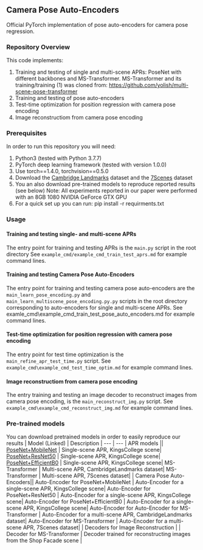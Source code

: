 ## Camera Pose Auto-Encoders
Official PyTorch implementation of pose auto-encoders for camera pose regression.

### Repository Overview 

This code implements:

1. Training and testing of single and multi-scene APRs: PoseNet with different backbones and MS-Transformer. MS-Transformer and its training/training (1) was cloned from: https://github.com/yolish/multi-scene-pose-transformer
2. Training and testing of pose auto-encoders
3. Test-time optimization for position regression with camera pose encoding
4. Image reconstructiom from camera pose encoding

### Prerequisites

In order to run this repository you will need:

1. Python3 (tested with Python 3.7.7)
1. PyTorch deep learning framework (tested with version 1.0.0)
1. Use torch==1.4.0, torchvision==0.5.0
1. Download the [Cambridge Landmarks](http://mi.eng.cam.ac.uk/projects/relocalisation/#dataset) dataset and the [7Scenes](https://www.microsoft.com/en-us/research/project/rgb-d-dataset-7-scenes/) dataset
1. You an also download pre-trained models to reproduce reported results (see below)
Note: All experiments reported in our paper were performed with an 8GB 1080 NVIDIA GeForce GTX GPU
1. For a quick set up you can run: pip install -r requirments.txt 

### Usage
#### Training and testing single- and multi-scene APRs
The entry point for training and testing APRs is the ```main.py``` script in the root directory
See ```example_cmd/example_cmd_train_test_aprs.md``` for example command lines.

#### Training and testing Camera Pose Auto-Encoders
The entry point for training and testing camera pose auto-encoders are the ```main_learn_pose_encoding.py``` and ```main_learn_multiscene_pose_encoding.py.py``` scripts in the root directory
corresponding to auto-encoders for single and multi-scene APRs. 
See examle_cmd\example_cmd_train_test_pose_auto_encoders.md for example command lines.

#### Test-time optimization for position regression with camera pose encoding
The entry point for test time optimization is the ```main_refine_apr_test_time.py``` script.
See ```example_cmd\example_cmd_test_time_optim.md``` for example command lines.

#### Image reconstructiom from camera pose encoding
The entry training and testing an image decoder to reconstruct images from camera pose encoding, is the ```main_reconstruct_img.py``` script.
See ```example_cmd\example_cmd_reconstruct_img.md``` for example command lines.


### Pre-trained models
You can download pretrained models in order to easily reproduce our results 
| Model (Linked) | Description | 
--- | ---
| APR models ||
[PoseNet+MobileNet](https://drive.google.com/file/d/1YMbWCCnu1pQI-ni4v0y_Lo8EpFumwqHI/view?usp=sharing) | Single-scene APR, KingsCollege scene|
[PoseNet+ResNet50](https://drive.google.com/file/d/1afA97MG5tGfFLBTwaAbauT2-H0tFJxaj/view?usp=sharing}) | Single-scene APR, KingsCollege scene|
[PoseNet+EfficientB0](https://drive.google.com/file/d/1FdaAFfDtN-XxWl3Ek281Ca_wlerqnBOF/view?usp=sharing) | Single-scene APR, KingsCollege scene|
MS-Transformer | Multi-scene APR, CambridgeLandmarks dataset|
MS-Transformer | Multi-scene APR, 7Scenes dataset|
| Camera Pose Auto-Encoders||
Auto-Encoder for PoseNet+MobileNet | Auto-Encoder for a single-scene APR, KingsCollege scene|
Auto-Encoder for PoseNet+ResNet50 | Auto-Encoder for a single-scene APR, KingsCollege scene|
Auto-Encoder for PoseNet+EfficientB0 | Auto-Encoder for a single-scene APR, KingsCollege scene|
Auto-Encoder for Auto-Encoder for MS-Transformer | Auto-Encoder for a multi-scene APR, CambridgeLandmarks dataset|
Auto-Encoder for MS-Transformer | Auto-Encoder for a multi-scene APR, 7Scenes dataset|
| Decoders for Image Reconstruction | |
Decoder for MS-Transformer | Decoder trained for reconstructing images from the Shop Facade scene |






 
  
  
  
  

